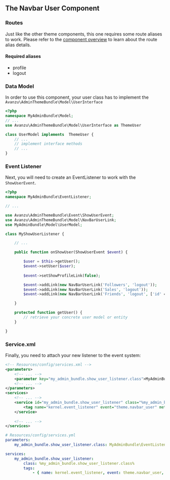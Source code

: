 ## The Navbar User Component

### Routes
Just like the other theme components, this one requires some route aliases to work. Please refer to the [component overview][1] to learn about the route alias details. 

#### Required aliases
* profile
* logout

### Data Model

In order to use this component, your user class has to implement the `Avanzu\AdminThemeBundle\Model\UserInterface`
```php
<?php
namespace MyAdminBundle\Model;
// ...
use Avanzu\AdminThemeBundle\Model\UserInterface as ThemeUser

class UserModel implements  ThemeUser {
	// ...
	// implement interface methods
	// ...
}
```
### Event Listener
Next, you will need to create an EventListener to work with the `ShowUserEvent`.
```php
<?php
namespace MyAdminBundle\EventListener;

// ...

use Avanzu\AdminThemeBundle\Event\ShowUserEvent;
use Avanzu\AdminThemeBundle\Model\NavBarUserLink;
use MyAdminBundle\Model\UserModel;

class MyShowUserListener {

	// ...

	public function onShowUser(ShowUserEvent $event) {

		$user = $this->getUser();
		$event->setUser($user);
		
		$event->setShowProfileLink(false);

		$event->addLink(new NavBarUserLink('Followers', 'logout'));
		$event->addLink(new NavBarUserLink('Sales', 'logout'));
		$event->addLink(new NavBarUserLink('Friends', 'logout', ['id' => 2]));

	}

	protected function getUser() {
		// retrieve your concrete user model or entity
	}

}
```
### Service.xml

Finally, you need to attach your new listener to the event system:
```xml
<!-- Resources/config/services.xml -->
<parameters>
	<!-- ... -->
	<parameter key="my_admin_bundle.show_user_listener.class">MyAdminBundle\EventListener\MyShowUserListener</parameter>
	<!-- ... -->
</parameters>
<services>
	<!-- ... -->
	<service id="my_admin_bundle.show_user_listener" class="%my_admin_bundle.show_user_listener.class%">
        <tag name="kernel.event_listener" event="theme.navbar_user" method="onShowUser" />
    </service>
	
	<!-- ... -->
</services>
```

```yaml
# Resources/config/services.yml
parameters:
	my_admin_bundle.show_user_listener.class: MyAdminBundle\EventListener\MyShowUserListener

services:
	my_admin_bundle.show_user_listener:
		class: %my_admin_bundle.show_user_listener.class%
		tags:
			- { name: kernel.event_listener, event: theme.navbar_user, method: onShowUser }
```

[1]: component_events.md